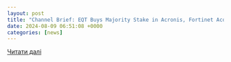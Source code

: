 ```yaml
---
layout: post
title: "Channel Brief: EQT Buys Majority Stake in Acronis, Fortinet Acquires Next DLP, Rewst Raises $45M | ChannelE2E"
date: 2024-08-09 06:51:08 +0000
categories: [news]
---
```


[Читати далі](https://www.channele2e.com/news/channel-brief-eqt-buys-majority-stake-in-acronis-fortinet-acquires-next-dlp-rewst-raises-45m)
